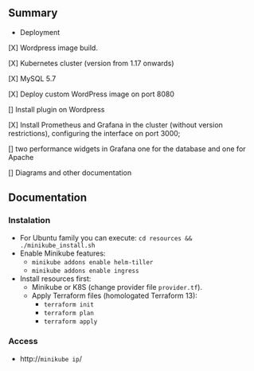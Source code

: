 ## Summary
* Deployment

[X] Wordpress image build.

[X] Kubernetes cluster (version from 1.17 onwards)

[X] MySQL 5.7

[X] Deploy custom WordPress image on port 8080

[] Install plugin on Wordpress

[X] Install Prometheus and Grafana in the cluster (without version restrictions), configuring the interface on port 3000;

[] two performance widgets in Grafana one for the database and one for Apache

[] Diagrams and other documentation 

## Documentation
### Instalation
* For Ubuntu family you can execute: `cd resources && ./minikube_install.sh`
* Enable Minikube features: 
    * `minikube addons enable helm-tiller`
    * `minikube addons enable ingress`
* Install resources first:
    * Minikube or K8S (change provider file `provider.tf`).
    * Apply Terraform files (homologated Terraform 13):
        * `terraform init`
        * `terraform plan`
        * `terraform apply`

### Access
* http://`minikube ip`/
<!-- * Local access local browser (port-forward): `minikube service nginx-service` -->